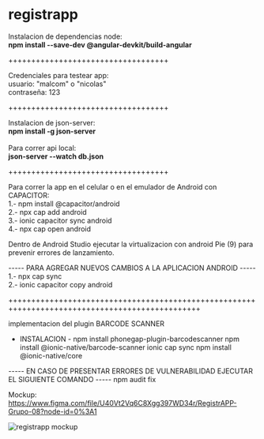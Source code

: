 # registrapp

Instalacion de dependencias node: <br>
<b>npm install --save-dev @angular-devkit/build-angular</b>

+++++++++++++++++++++++++++++++++++

Credenciales para testear app: <br>
usuario: "malcom" o "nicolas" <br>
contraseña: 123 <br>

+++++++++++++++++++++++++++++++++++

Instalacion de json-server: <br> <b>npm install -g json-server</b> <br><br>
Para correr api local:<br> <b>json-server --watch db.json</b> <br>

+++++++++++++++++++++++++++++++++++

Para correr la app en el celular o en el emulador de Android con CAPACITOR: <br>
1.- npm install @capacitor/android <br>
2.- npx cap add android <br>
3.- ionic capacitor sync android <br>
4.- npx cap open android <br>

Dentro de Android Studio ejecutar la virtualizacion con android Pie (9) para prevenir errores de lanzamiento. <br>

----- PARA AGREGAR NUEVOS CAMBIOS A LA APLICACION ANDROID ----- <br>
1.- npx cap sync <br>
2.- ionic capacitor copy android <br>

++++++++++++++++++++++++++++++++++++++++++++++++++++++++++++++++++++++++++++++++++++++++++++++++

implementacion del plugin BARCODE SCANNER

- INSTALACION -
npm install phonegap-plugin-barcodescanner
npm install @ionic-native/barcode-scanner
ionic cap sync
npm install @ionic-native/core

----- EN CASO DE PRESENTAR ERRORES DE VULNERABILIDAD EJECUTAR EL SIGUIENTE COMANDO -----
npm audit fix

Mockup:
https://www.figma.com/file/U40Vt2Vq6C8Xgg397WD34r/RegistrAPP-Grupo-08?node-id=0%3A1

![registrapp mockup](https://user-images.githubusercontent.com/54687324/133321996-93ce7989-757c-4ed3-88e2-95f1271e10d0.png)
